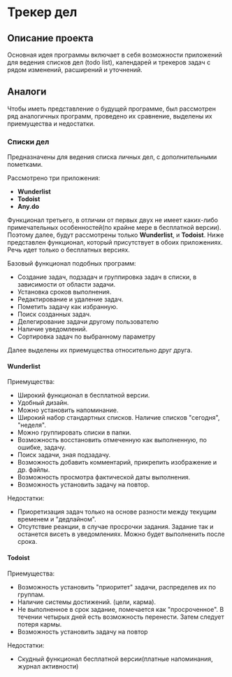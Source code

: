 # Трекер дел 

## Описание проекта

Основная идея программы включает в себя возможности приложений для ведения списков дел (todo list), календарей и трекеров задач с рядом изменений, расширений и уточнений.
		

##  Аналоги

Чтобы иметь представление о будущей программе, был рассмотрен ряд аналогичных программ, проведено их сравнение, выделены их приемущества и недостатки. 

### Списки дел
Предназначены для ведения списка личных дел, с дополнительными пометками.

Рассмотрено три приложения:
- **Wunderlist**
- **Todoist**
- **Any.do**

 Функционал третьего, в отличии от первых двух не имеет каких-либо примечательных особенностей(по крайне мере в бесплатной версии). Поэтому далее, будут рассмотрены только **Wunderlist**, и **Todoist**. Ниже представлен функционал, который присутствует в обоих приложениях. Речь идет только о бесплатных версиях.

Базовый функционал подобных программ:

- Создание задач, подзадач и группировка задач в списки, в зависимости от области задачи.
- Установка сроков выполнения.
- Редактирование и удаление задач.
- Пометить задачу как избранную.
- Поиск созданных задач.
- Делегирование задачи другому пользователю
- Наличие уведомлений.
- Сортировка задач по выбранному параметру


Далее выделены их приемущества относительно друг друга.

#### Wunderlist 
 Приемущества:
 
- Широкий функционал в бесплатной версии.
- Удобный дизайн. 
- Можно установить напоминание.
- Широкий набор стандартных списков. Наличие списков "сегодня", "неделя".
- Можно группировать списки в папки.
- Возможность восстановить отмеченную как выполненную, по ошибке, задачу.
- Поиск задачи, зная подзадачу.
- Возможность добавить комментарий,  прикрепить изображение и др. файлы. 
- Возможность просмотра фактической даты выполнения.
- Возможность установить задачу на повтор.

Недостатки:
- Приоретизация задач только на основе разности между текущим временем и "дедлайном". 
- Отсутствие реакции, в случае просрочки задания. Задание так и останется висеть в уведомлениях. Можно будет выполненить после срока. 


#### Todoist
Приемущества:

- Возможность установить "приоритет" задачи, распределев их по группам. 
- Наличие системы достижений. (цели, карма). 
- Не выполненное в срок задание, помечается как "просроченное". В течении четырых дней есть возможность перенести. Затем следует потеря кармы.
- Возможность установить задачу на повтор

Недостатки:
- Скудный функционал бесплатной версии(платные напоминания, журнал активности)

